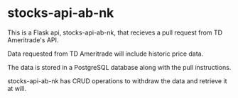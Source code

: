 # stocks-api-ab-nk

This is a Flask api, stocks-api-ab-nk, that recieves a pull request from TD Ameritrade's API.

Data requested from TD Ameritrade will include historic price data.

The data is stored in a PostgreSQL database along with the pull instructions.

stocks-api-ab-nk has CRUD operations to withdraw the data and retrieve it at will.
